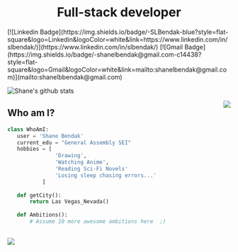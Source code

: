 <h1 align="center"> Full-stack developer</h1>
[![Linkedin Badge](https://img.shields.io/badge/-SLBendak-blue?style=flat-square&logo=Linkedin&logoColor=white&link=https://www.linkedin.com/in/slbendak/)](https://www.linkedin.com/in/slbendak/) [![Gmail Badge](https://img.shields.io/badge/-shanelbendak@gmail.com-c14438?style=flat-square&logo=Gmail&logoColor=white&link=mailto:shanelbendak@gmail.com)](mailto:shanelbbendak@gmail.com)


![Shane's github stats](https://github-readme-stats.vercel.app/api?username=SLBendak&theme=nightowl&show_icons=true)

<a href="https://github.com/anuraghazra/github-readme-stats">
  <!-- Change the `github-readme-stats.anuraghazra1.vercel.app` to `github-readme-stats.vercel.app`  -->
  <img align="right" src="https://github-readme-stats.anuraghazra1.vercel.app/api/top-langs/?username=anuraghazra&layout=compact&theme=radical" />
</a>

 ## Who am I?
 ```python
 class WhoAmI:
 	user = 'Shane Bendak'
	current_edu = "General Assembly SEI"
	hobbies = [
				'Drawing',
				'Watching Anime',
				'Reading Sci-Fi Novels'
				'Losing sleep chasing errors...'
			]
	
	def getCity():
		return Las Vegas_Nevada()
	
	def Ambitions():
		# Assume 10 more awesome ambitions here  ;)
	
 ```


![](https://komarev.com/ghpvc/?username=SLBendak&color=blueviolet)
<!--
**SLBendak/SLBendak** is a ✨ _special_ ✨ repository because its `README.md` (this file) appears on your GitHub profile.

Here are some ideas to get you started:

- 🔭 I’m currently working on ...
- 🌱 I’m currently learning ...
- 👯 I’m looking to collaborate on ...
- 🤔 I’m looking for help with ...
- 💬 Ask me about ...
- 📫 How to reach me: ...
- 😄 Pronouns: ...
- ⚡ Fun fact: ...
-->

